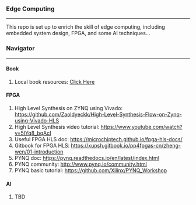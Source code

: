 ### Edge Computing

---

This repo is set up to enrich the skill of edge computing, including embedded system design, FPGA, and some AI techniques...



### Navigator

---

#### Book

1. Local book resources: [Click Here](./Books)

#### FPGA

1. High Level Synthesis on ZYNQ using Vivado: https://github.com/Zaoldyeckk/High-Level-Synthesis-Flow-on-Zynq-using-Vivado-HLS
2. High Level Synthesis video tutorial: https://www.youtube.com/watch?v=5lYq8_bqAcI
3. Useful FPGA HLS doc: https://microchiptech.github.io/fpga-hls-docs/
4. Gitbook for FPGA HLS: https://xupsh.gitbook.io/pp4fpgas-cn/zheng-wen/01-introduction
5. PYNQ doc: https://pynq.readthedocs.io/en/latest/index.html
6. PYNQ community: http://www.pynq.io/community.html
7. PYNQ basic tutorial: https://github.com/Xilinx/PYNQ_Workshop

#### AI

1. TBD

#### 
